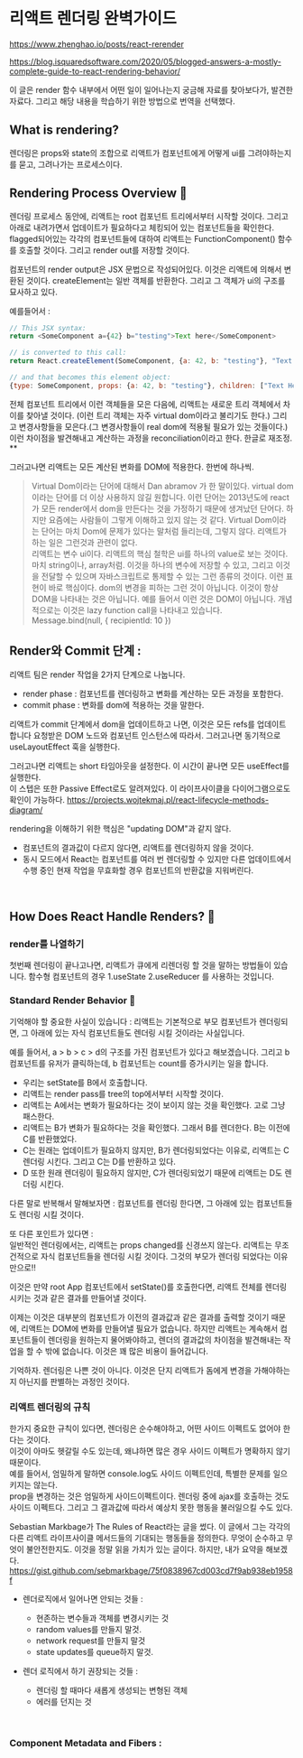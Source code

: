 # 리액트 렌더링 완벽가이드

https://www.zhenghao.io/posts/react-rerender

https://blog.isquaredsoftware.com/2020/05/blogged-answers-a-mostly-complete-guide-to-react-rendering-behavior/

이 글은 render 함수 내부에서 어떤 일이 일어나는지 궁금해 자료를 찾아보다가,
발견한 자료다. 그리고 해당 내용을 학습하기 위한 방법으로 번역을 선택했다.

## What is rendering?

렌더링은 props와 state의 조합으로 리액트가 컴포넌트에게 어떻게 ui를 그려야하는지를 묻고, 그려나가는 프로세스이다.

## Rendering Process Overview 🔗︎

렌더링 프로세스 동안에, 리액트는 root 컴포넌트 트리에서부터 시작할 것이다. 그리고 아래로 내려가면서 업데이트가 필요하다고 체킹되어 있는 컴포넌트들을 확인한다. flagged되어있는 각각의 컴포넌트들에 대하여 리액트는 FunctionComponent() 함수를 호출할 것이다. 그리고 render out를 저장할 것이다.

컴포넌트의 render output은 JSX 문법으로 작성되어있다. 이것은 리액트에 의해서 변환된 것이다. createElement는 일반 객체를 반환한다. 그리고 그 객체가 ui의 구조를 묘사하고 있다.

예를들어서 :

```javascript
// This JSX syntax:
return <SomeComponent a={42} b="testing">Text here</SomeComponent>

// is converted to this call:
return React.createElement(SomeComponent, {a: 42, b: "testing"}, "Text Here")

// and that becomes this element object:
{type: SomeComponent, props: {a: 42, b: "testing"}, children: ["Text Here"]}
```

전체 컴포넌트 트리에서 이런 객체들을 모은 다음에, 리액트는 새로운 트리 객체에서 차이를 찾아낼 것이다. (이런 트리 객체는 자주 virtual dom이라고 불리기도 한다.) 그리고 변경사항들을 모은다.(그 변경사항들이 real dom에 적용될 필요가 있는 것들이다.) 이런 차이점을 발견해내고 계산하는 과정을 reconciliation이라고 한다. 한글로 재조정. \*\*

그러고나면 리액트는 모든 계산된 변화를 DOM에 적용한다. 한번에 하나씩.

> Virtual Dom이라는 단어에 대해서 Dan abramov 가 한 말이있다.
> virtual dom이라는 단어를 더 이상 사용하지 않길 원합니다. 이런 단어는 2013년도에 react가 모든 render에서 dom을 만든다는 것을 가정하기 때문에 생겨났던 단어다. 하지만 요즘에는 사람들이 그렇게 이해하고 있지 않는 것 같다. Virtual Dom이라는 단어는 마치 Dom에 문제가 있다는 말처럼 들리는데, 그렇지 않다. 리액트가 하는 일은 그런것과 관련이 없다.  
> 리액트는 변수 ui이다. 리액트의 핵심 철학은 ui를 하나의 value로 보는 것이다. 마치 string이나, array처럼. 이것을 하나의 변수에 저장할 수 있고, 그리고 이것을 전달할 수 있으며 자바스크립트로 통제할 수 있는 그런 종류의 것이다. 이런 표현이 바로 핵심이다. dom의 변경을 피하는 그런 것이 아닙니다.
> 이것이 항상 DOM을 나타내는 것은 아닙니다. 예를 들어서 <Message recipientId={10} /> 이런 것은 DOM이 아닙니다. 개념적으로는 이것은 lazy function call을 나타내고 있습니다. Message.bind(null, { recipientId: 10 })

## Render와 Commit 단계 :

리액트 팀은 render 작업을 2가지 단계으로 나눕니다.

- render phase : 컴포넌트를 렌더링하고 변화를 계산하는 모든 과정을 포함한다.
- commit phase : 변화를 dom에 적용하는 것을 말한다.

리액트가 commit 단계에서 dom을 업데이트하고 나면, 이것은 모든 refs를 업데이트 합니다 요청받은 DOM 노드와 컴포넌트 인스턴스에 따라서. 그러고나면 동기적으로 useLayoutEffect 훅을 실행한다.

그러고나면 리액트는 short 타임아웃을 설정한다. 이 시간이 끝나면 모든 useEffect를 실행한다.  
이 스텝은 또한 Passive Effect로도 알려져있다. 이 라이프사이클을 다이어그램으로도 확인이 가능하다. https://projects.wojtekmaj.pl/react-lifecycle-methods-diagram/

rendering을 이해하기 위한 핵심은 "updating DOM"과 같지 않다.

- 컴포넌트의 결과값이 다르지 않다면, 리액트를 렌더링하지 않을 것이다.
- 동시 모드에서 React는 컴포넌트를 여러 번 렌더링할 수 있지만 다른 업데이트에서 수행 중인 현재 작업을 무효화할 경우 컴포넌트의 반환값을 지워버린다.

<br>

## How Does React Handle Renders? 🔗︎

### render를 나열하기

첫번째 렌더링이 끝나고나면, 리액트가 큐에게 리렌더링 할 것을 말하는 방법들이 있습니다. 함수형 컴포넌트의 경우
1.useState
2.useReducer
를 사용하는 것입니다.

### Standard Render Behavior 🔗︎

기억해야 할 중요한 사실이 있습니다 :
리액트는 기본적으로 부모 컴포넌트가 렌더링되면, 그 아래에 있는 자식 컴포넌트들도 렌더링 시킬 것이라는 사실입니다.

예를 들어서, a > b > c > d의 구조를 가진 컴포넌트가 있다고 해보겠습니다. 그리고 b 컴포넌트를 유저가 클릭하는데, b 컴포넌트는 count를 증가시키는 일을 합니다.

- 우리는 setState를 B에서 호출합니다.
- 리액트는 render pass를 tree의 top에서부터 시작할 것이다.
- 리액트는 A에서는 변화가 필요하다는 것이 보이지 않는 것을 확인했다. 고로 그냥 패스한다.
- 리액트는 B가 변화가 필요하다는 것을 확인했다. 그래서 B를 렌더한다. B는 이전에 C를 반환했었다.
- C는 원래는 업데이트가 필요하지 않지만, B가 렌더링되었다는 이유로, 리액트는 C렌더링 시킨다. 그리고 C는 D를 반환하고 있다.
- D 또한 원래 렌더링이 필요하지 않지만, C가 렌더링되었기 때문에 리액트는 D도 렌더링 시킨다.

다른 말로 반복해서 말해보자면 :
컴포넌트를 렌더링 한다면, 그 아래에 있는 컴포넌트들도 렌더링 시킬 것이다.

또 다른 포인트가 있다면 :  
일반적인 렌더링에서는, 리액트는 props changed를 신경쓰지 않는다. 리액트는 무조건적으로 자식 컴포넌트들을 렌더링 시킬 것이다. 그것의 부모가 렌더링 되었다는 이유 만으로!!

이것은 만약 root App 컴포넌트에서 setState()를 호출한다면, 리액트 전체를 렌더링 시키는 것과 같은 결과를 만들어낼 것이다.

이제는 이것은 대부분의 컴포넌트가 이전의 결과값과 같은 결과를 출력할 것이기 때문에, 리액트는 DOM에 변화를 만들어낼 필요가 없습니다. 하지만 리액트는 계속해서 컴포넌트들이 렌더링을 원하는지 물어봐야하고, 렌더의 결과값의 차이점을 발견해내는 작업을 할 수 밖에 없습니다. 이것은 꽤 많은 비용이 들어갑니다.

기억하자. 렌더링은 나쁜 것이 아니다. 이것은 단지 리액트가 돔에게 변경을 가해야하는지 아닌지를 판별하는 과정인 것이다.

### 리액트 렌더링의 규칙

한가지 중요한 규칙이 있다면, 렌더링은 순수해야하고, 어떤 사이드 이펙트도 없어야 한다는 것이다.  
이것이 아마도 헷갈릴 수도 있는데, 왜냐하면 많은 경우 사이드 이펙트가 명확하지 않기 때문이다.  
예를 들어서, 엄밀하게 말하면 console.log도 사이드 이펙트인데, 특별한 문제를 일으키지는 않는다.  
prop을 변경하는 것은 엄밀하게 사이드이펙트이다. 렌더링 중에 ajax를 호출하는 것도 사이드 이펙트다.
그리고 그 결과값에 따라서 예상치 못한 행동을 불러일으킬 수도 있다.

Sebastian Markbage가 The Rules of React라는 글을 썼다. 이 글에서 그는 각각의 다른 리액트 라이프사이클 메서드들의 기대되는 행동들을 정의한다. 무엇이 순수하고 무엇이 불안전한지도. 이것을 정말 읽을 가치가 있는 글이다. 하지만, 내가 요약을 해보겠다.
https://gist.github.com/sebmarkbage/75f0838967cd003cd7f9ab938eb1958f

- 렌더로직에서 일어나면 안되는 것들 :

  - 현존하는 변수들과 객체를 변경시키는 것
  - random values를 만들지 말것.
  - network request를 만들지 말것
  - state updates를 queue하지 말것.

- 렌더 로직에서 하기 권장되는 것들 :
  - 렌더링 할 때마다 새롭게 생성되는 변형된 객체
  - 에러를 던지는 것

<br>

### Component Metadata and Fibers :

